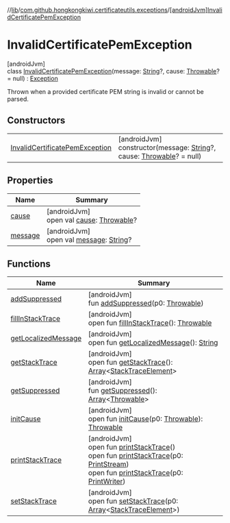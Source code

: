 //[lib](../../../index.md)/[com.github.hongkongkiwi.certificateutils.exceptions](../index.md)/[[androidJvm]InvalidCertificatePemException](index.md)

# InvalidCertificatePemException

[androidJvm]\
class [InvalidCertificatePemException](index.md)(message: [String](https://kotlinlang.org/api/latest/jvm/stdlib/kotlin/-string/index.html)?, cause: [Throwable](https://kotlinlang.org/api/latest/jvm/stdlib/kotlin/-throwable/index.html)? = null) : [Exception](https://developer.android.com/reference/kotlin/java/lang/Exception.html)

Thrown when a provided certificate PEM string is invalid or cannot be parsed.

## Constructors

| | |
|---|---|
| [InvalidCertificatePemException](-invalid-certificate-pem-exception.md) | [androidJvm]<br>constructor(message: [String](https://kotlinlang.org/api/latest/jvm/stdlib/kotlin/-string/index.html)?, cause: [Throwable](https://kotlinlang.org/api/latest/jvm/stdlib/kotlin/-throwable/index.html)? = null) |

## Properties

| Name | Summary |
|---|---|
| [cause](../[android-jvm]-untrusted-certificate-exception/index.md#-654012527%2FProperties%2F-1973928616) | [androidJvm]<br>open val [cause](../[android-jvm]-untrusted-certificate-exception/index.md#-654012527%2FProperties%2F-1973928616): [Throwable](https://kotlinlang.org/api/latest/jvm/stdlib/kotlin/-throwable/index.html)? |
| [message](../[android-jvm]-untrusted-certificate-exception/index.md#1824300659%2FProperties%2F-1973928616) | [androidJvm]<br>open val [message](../[android-jvm]-untrusted-certificate-exception/index.md#1824300659%2FProperties%2F-1973928616): [String](https://kotlinlang.org/api/latest/jvm/stdlib/kotlin/-string/index.html)? |

## Functions

| Name | Summary |
|---|---|
| [addSuppressed](../[android-jvm]-untrusted-certificate-exception/index.md#282858770%2FFunctions%2F-1973928616) | [androidJvm]<br>fun [addSuppressed](../[android-jvm]-untrusted-certificate-exception/index.md#282858770%2FFunctions%2F-1973928616)(p0: [Throwable](https://kotlinlang.org/api/latest/jvm/stdlib/kotlin/-throwable/index.html)) |
| [fillInStackTrace](../[android-jvm]-untrusted-certificate-exception/index.md#-1102069925%2FFunctions%2F-1973928616) | [androidJvm]<br>open fun [fillInStackTrace](../[android-jvm]-untrusted-certificate-exception/index.md#-1102069925%2FFunctions%2F-1973928616)(): [Throwable](https://kotlinlang.org/api/latest/jvm/stdlib/kotlin/-throwable/index.html) |
| [getLocalizedMessage](../[android-jvm]-untrusted-certificate-exception/index.md#1043865560%2FFunctions%2F-1973928616) | [androidJvm]<br>open fun [getLocalizedMessage](../[android-jvm]-untrusted-certificate-exception/index.md#1043865560%2FFunctions%2F-1973928616)(): [String](https://kotlinlang.org/api/latest/jvm/stdlib/kotlin/-string/index.html) |
| [getStackTrace](../[android-jvm]-untrusted-certificate-exception/index.md#2050903719%2FFunctions%2F-1973928616) | [androidJvm]<br>open fun [getStackTrace](../[android-jvm]-untrusted-certificate-exception/index.md#2050903719%2FFunctions%2F-1973928616)(): [Array](https://kotlinlang.org/api/latest/jvm/stdlib/kotlin/-array/index.html)&lt;[StackTraceElement](https://developer.android.com/reference/kotlin/java/lang/StackTraceElement.html)&gt; |
| [getSuppressed](../[android-jvm]-untrusted-certificate-exception/index.md#672492560%2FFunctions%2F-1973928616) | [androidJvm]<br>fun [getSuppressed](../[android-jvm]-untrusted-certificate-exception/index.md#672492560%2FFunctions%2F-1973928616)(): [Array](https://kotlinlang.org/api/latest/jvm/stdlib/kotlin/-array/index.html)&lt;[Throwable](https://kotlinlang.org/api/latest/jvm/stdlib/kotlin/-throwable/index.html)&gt; |
| [initCause](../[android-jvm]-untrusted-certificate-exception/index.md#-418225042%2FFunctions%2F-1973928616) | [androidJvm]<br>open fun [initCause](../[android-jvm]-untrusted-certificate-exception/index.md#-418225042%2FFunctions%2F-1973928616)(p0: [Throwable](https://kotlinlang.org/api/latest/jvm/stdlib/kotlin/-throwable/index.html)): [Throwable](https://kotlinlang.org/api/latest/jvm/stdlib/kotlin/-throwable/index.html) |
| [printStackTrace](../[android-jvm]-untrusted-certificate-exception/index.md#-1769529168%2FFunctions%2F-1973928616) | [androidJvm]<br>open fun [printStackTrace](../[android-jvm]-untrusted-certificate-exception/index.md#-1769529168%2FFunctions%2F-1973928616)()<br>open fun [printStackTrace](../[android-jvm]-untrusted-certificate-exception/index.md#1841853697%2FFunctions%2F-1973928616)(p0: [PrintStream](https://developer.android.com/reference/kotlin/java/io/PrintStream.html))<br>open fun [printStackTrace](../[android-jvm]-untrusted-certificate-exception/index.md#1175535278%2FFunctions%2F-1973928616)(p0: [PrintWriter](https://developer.android.com/reference/kotlin/java/io/PrintWriter.html)) |
| [setStackTrace](../[android-jvm]-untrusted-certificate-exception/index.md#2135801318%2FFunctions%2F-1973928616) | [androidJvm]<br>open fun [setStackTrace](../[android-jvm]-untrusted-certificate-exception/index.md#2135801318%2FFunctions%2F-1973928616)(p0: [Array](https://kotlinlang.org/api/latest/jvm/stdlib/kotlin/-array/index.html)&lt;[StackTraceElement](https://developer.android.com/reference/kotlin/java/lang/StackTraceElement.html)&gt;) |
